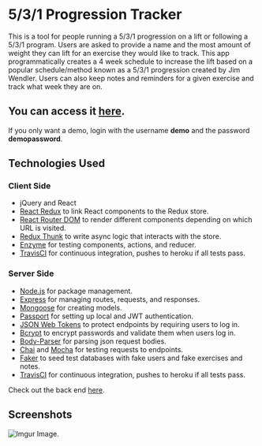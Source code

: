 # 5/3/1 Progression Tracker

This is a tool for people running a 5/3/1 progression on a lift or following a 5/3/1 program. Users are asked to provide a name and the most amount of weight they can lift for an exercise they would like to track. This app programmatically creates a 4 week schedule to increase the lift based on a popular schedule/method known as a 5/3/1 progression created by Jim Wendler. Users can also keep notes and reminders for a given exercise and track what week they are on.

## You can access it [here](https://the-531-progression-tracker.herokuapp.com).  
If you only want a demo, login with the username <b>demo</b> and the password <b>demopassword</b>.

## Technologies Used
### Client Side
- jQuery and React
- [React Redux](https://react-redux.js.org/) to link React components to the Redux store.
- [React Router DOM](https://www.npmjs.com/package/react-router-dom) to render different components depending on which URL is visited.
- [Redux Thunk](https://github.com/reduxjs/redux-thunk) to write async logic that interacts with the store.
- [Enzyme](https://airbnb.io/enzyme/) for testing components, actions, and reducer.
- [TravisCI](https://travis-ci.org/) for continuous integration, pushes to heroku if all tests pass.

### Server Side
- [Node.js](https://nodejs.org/en/) for package management.
- [Express](http://expressjs.com/) for managing routes, requests, and responses.
- [Mongoose](https://mongoosejs.com/) for creating models.
- [Passport](http://www.passportjs.org/) for setting up local and JWT authentication.
- [JSON Web Tokens](https://jwt.io/) to protect endpoints by requiring users to log in.
- [Bcrypt](https://www.npmjs.com/package/bcrypt) to encrypt passwords and validate them when users log in.
- [Body-Parser](https://www.npmjs.com/package/body-parser) for parsing json request bodies.
- [Chai](https://www.chaijs.com/) and [Mocha](https://mochajs.org/) for testing requests to endpoints.
- [Faker](https://github.com/marak/Faker.js/) to seed test databases with fake users and fake exercises and notes.
- [TravisCI](https://travis-ci.org/) for continuous integration, pushes to heroku if all tests pass.

Check out the back end [here](https://github.com/aaltamirano1/531-progression-tracker-backend).

## Screenshots
![Imgur Image](https://imgur.com/XOETIZ3.jpg).
